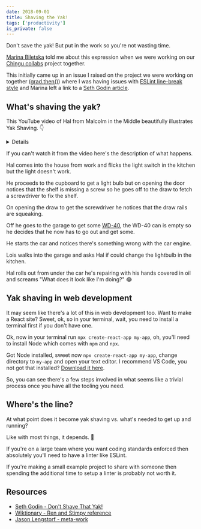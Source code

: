 ```yaml
---
date: 2018-09-01
title: Shaving the Yak!
tags: ['productivity']
is_private: false
---
```


<script>
  import { Details } from '$lib/components'
  import { YouTube } from 'sveltekit-embed'
</script>

Don't save the yak! But put in the work so you're not wasting time.

<!-- cSpell:ignore Biletska,godin -->

[Marina Biletska] told me about this expression when we were working
on our [Chingu collabs] project together.

This initially came up in an issue I raised on the project we were
working on together ([grad.then()]) where I was having issues with
[ESLint line-break style] and Marina left a link to a [Seth Godin
article].

## What's shaving the yak?

This YouTube video of Hal from Malcolm in the Middle beautifully
illustrates Yak Shaving. 👇

<!-- cSpell:ignore sehc -->
<Details buttonText="Expand to watch.">
  <YouTube youTubeId="AbSehcT19u0" />
</Details>

If you can't watch it from the video here's the description of what
happens.

Hal comes into the house from work and flicks the light switch in the
kitchen but the light doesn't work.

He proceeds to the cupboard to get a light bulb but on opening the
door notices that the shelf is missing a screw so he goes off to the
draw to fetch a screwdriver to fix the shelf.

On opening the draw to get the screwdriver he notices that the draw
rails are squeaking.

Off he goes to the garage to get some [WD-40], the WD-40 can is empty
so he decides that he now has to go out and get some.

He starts the car and notices there's something wrong with the car
engine.

Lois walks into the garage and asks Hal if could change the lightbulb
in the kitchen.

Hal rolls out from under the car he's repairing with his hands covered
in oil and screams "What does it look like I'm doing?" 😂

## Yak shaving in web development

It may seem like there's a lot of this in web development too. Want to
make a React site? Sweet, ok, so in your terminal, wait, you need to
install a terminal first if you don't have one.

Ok, now in your terminal run `npx create-react-app my-app`, oh, you'll
need to install Node which comes with `npm` and `npx`.

Got Node installed, sweet now `npx create-react-app my-app`, change
directory to `my-app` and open your text editor. I recommend VS Code,
you not got that installed?
[Download it here](https://code.visualstudio.com/).

So, you can see there's a few steps involved in what seems like a
trivial process once you have all the tooling you need.

## Where's the line?

At what point does it become yak shaving vs. what's needed to get up
and running?

Like with most things, it depends. 😬

If you're on a large team where you want coding standards enforced
then absolutely you'll need to have a linter like ESLint.

If you're making a small example project to share with someone then
spending the additional time to setup a linter is probably not worth
it.

## Resources

<!-- cSpell:ignore stimpy -->

- [Seth Godin - Don't Shave That Yak!]
- [Wiktionary - Ren and Stimpy reference]
- [Jason Lengstorf - meta-work]

<!-- Links -->

[seth godin article]:
  https://sethgodin.typepad.com/seths_blog/2005/03/dont_shave_that.html
[chingu collabs]: https://chingu.io/
[marina biletska]: https://github.com/mar-bi
[grad.then()]: https://github.com/chingu-voyage6/grad.then/issues/191
[eslint line-break style]:
  https://github.com/chingu-voyage6/grad.then/issues/118#issuecomment-353569629
[update dependencies]:
  https://github.com/chingu-voyage6/grad.then/issues/191
[wd-40]: https://en.wikipedia.org/wiki/WD-40
[seth godin - don't shave that yak!]:
  https://seths.blog/2005/03/dont_shave_that/
[wiktionary - ren and stimpy reference]:
  https://en.wiktionary.org/wiki/yak_shaving
[jason lengstorf - meta-work]: https://www.jason.af/yak-shaving
